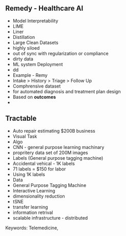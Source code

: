 ## Remedy - Healthcare AI ##

- Model Interpretability 
 - LIME
  - Liner 
 - Distillation
- Large Clean Datasets
 - highly siloed
 - out of sync with regularization or compliance 
 - dirty data
- ML system Deployment
 - dd
- Example - Remy
 - Intake > History > Triage > Follow Up
 - Comphrensive dataset
  - for automated diagnosis and treatment plan design
   - Based on **outcomes**
 -  

## Tractable ##
- Auto repair estimating $200B business
- Visual Task
 - Algo
  - CNN - general purpose learning machinary
  - propritery data set of 200M images
 - Labels (General purpose tagging machine)
  - Accidental vehical - 1K labels
  - 71 labels = $150 for labor
  - Using 1K labels 
 - Data
- General Purpose Tagging Machine
 - Interactive Learning
  - dimensionality reduction
   - tSNE 
  - transfer learning
  - information retrival
  - scalable infrastructure - distributed
  

Keywords: Telemedicine, 
